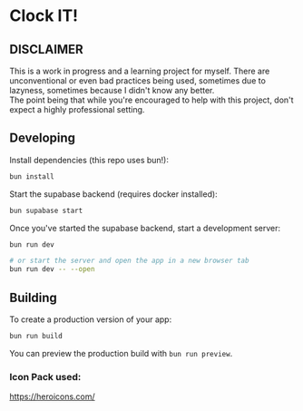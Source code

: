 # Clock IT!

## DISCLAIMER

This is a work in progress and a learning project for myself. There are unconventional or even bad practices being used, sometimes due to lazyness, sometimes because I didn't know any better.  
The point being that while you're encouraged to help with this project, don't expect a highly professional setting.


## Developing

Install dependencies (this repo uses bun!):
```bash
bun install
```

Start the supabase backend (requires docker installed):

```bash
bun supabase start
```

Once you've started the supabase backend, start a development server:

```bash
bun run dev

# or start the server and open the app in a new browser tab
bun run dev -- --open
```

## Building

To create a production version of your app:

```bash
bun run build
```

You can preview the production build with `bun run preview`.

### Icon Pack used:
https://heroicons.com/